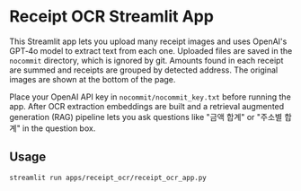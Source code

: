 # Receipt OCR Streamlit App

This Streamlit app lets you upload many receipt images and uses OpenAI's GPT‑4o model
to extract text from each one. Uploaded files are saved in the `nocommit` directory,
which is ignored by git. Amounts found in each receipt are summed and receipts are
grouped by detected address. The original images are shown at the bottom of the page.

Place your OpenAI API key in `nocommit/nocommit_key.txt` before running the app. After OCR
extraction embeddings are built and a retrieval augmented generation (RAG) pipeline lets you
ask questions like "금액 합계" or "주소별 합계" in the question box.

## Usage
```
streamlit run apps/receipt_ocr/receipt_ocr_app.py
```
